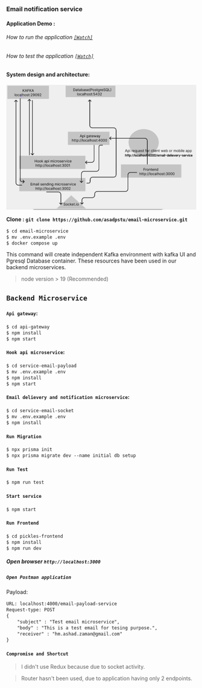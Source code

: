 ###  Email notification service
#### Application Demo : 
###### How to run the application [ `[Watch]`](https://drive.google.com/file/d/1vmSnmVfunxTmn5WXlZX_b_P93Bqcfu3T/view?usp=sharing)
###### How to test the application [`[Watch]`](https://drive.google.com/file/d/19RGgTRp2hBcs_l_RmRB4Xot_FSaoiL88/view?usp=sharing)


#### System design and architecture: 
![System design](system_design.png)

**Clone :  `git clone https://github.com/asadpstu/email-microservice.git`**


```
$ cd email-microservice
$ mv .env.example .env
$ docker compose up
```

This command will create independent Kafka environment with kafka UI and Pgresql Database container. These resources have been used in our backend microservices.

>node version > 19 (Recommended)

## `Backend Microservice`
#### `Api gateway`: 

```
$ cd api-gateway
$ npm install
$ npm start
```

#### `Hook api microservice`: 
```
$ cd service-email-payload
$ mv .env.example .env
$ npm install
$ npm start
```

#### `Email delievery and notification microservice`: 
```
$ cd service-email-socket
$ mv .env.example .env
$ npm install
```
#### `Run Migration`
```
$ npx prisma init
$ npx prisma migrate dev --name initial db setup
```

#### `Run Test`
```
$ npm run test
```
#### `Start service`
```
$ npm start
```

#### `Run Frontend`
```
$ cd pickles-frontend
$ npm install
$ npm run dev
```

##### Open browser   `http://localhost:3000`


##### `Open Postman application` 

Payload: 
```
URL: localhost:4000/email-payload-service
Request-type: POST
{
    "subject" : "Test email microservice",
    "body" : "This is a test email for tesing purpose.",
    "receiver" : "hm.ashad.zaman@gmail.com"
}
```

#### `Compromise and Shortcut`
>I didn't use Redux because due to socket activity.

>Router hasn't been used, due to application having only 2 endpoints.


